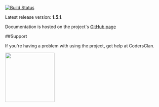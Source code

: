 [![Build Status](https://secure.travis-ci.org/timurstrekalov/saga.png?branch=master)](http://travis-ci.org/timurstrekalov/saga)

Latest release version: **1.5.1**. 

Documentation is hosted on the project's [GitHub page](http://timurstrekalov.github.com/saga/)

##Support

If you're having a problem with using the project, get help at CodersClan.
 
<a href="http://codersclan.net/forum/index.php?repo_id=68"><img src="http://www.codersclan.net/graphics/getSupport_blue_big.png" width="160"></a>

